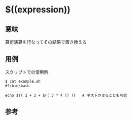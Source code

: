 # $((expression))

## 意味

算術演算を行なってその結果で置き換える

## 用例

スクリプトでの使用例

    $ cat example.sh
    #!/bin/bash

    echo $(( 1 + 2 + $(( 3 * 4 )) ))   # ネストさせることも可能



## 参考


